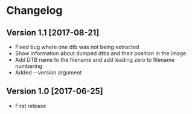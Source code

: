 Changelog
=========

Version 1.1 [2017-08-21]
------------------------

- Fixed bug where one dtb was not being extracted
- Show information about dumped dtbs and their position in the image
- Add DTB name to the filename and add leading zero to filename numbering
- Added --version argument

Version 1.0 [2017-06-25]
--------------------------

- First release
